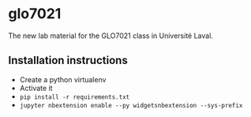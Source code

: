 # glo7021
The new lab material for the GLO7021 class in Université Laval.

## Installation instructions
- Create a python virtualenv
- Activate it
- `pip install -r requirements.txt`
- `jupyter nbextension enable --py widgetsnbextension --sys-prefix`
